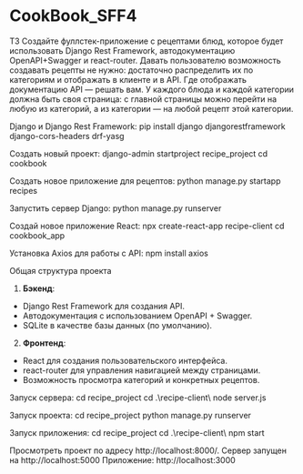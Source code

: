 # CookBook_SFF4


ТЗ 
Создайте фуллстек-приложение с рецептами блюд, которое будет использовать Django Rest Framework, автодокументацию OpenAPI+Swagger и react-router.
Давать пользователю возможность создавать рецепты не нужно: достаточно распределить их по категориям и отображать в клиенте и в API.
Где отображать документацию API — решать вам.
У каждого блюда и каждой категории должна быть своя страница: с главной страницы можно перейти на любую из категорий, а из категории — на любой рецепт этой категории.

Django и Django Rest Framework:
    pip install django djangorestframework django-cors-headers drf-yasg
    
Создать новый проект:
    django-admin startproject recipe_project
    cd cookbook
    
Создать новое приложение для рецептов:
    python manage.py startapp recipes

Запустить сервер Django:
    python manage.py runserver

Создай новое приложение React:
    npx create-react-app recipe-client
    cd cookbook_app

Установка Axios для работы с API:
    npm install axios
    

Общая структура проекта

1. **Бэкенд**:
- Django Rest Framework для создания API.
- Автодокументация с использованием OpenAPI + Swagger.
- SQLite в качестве базы данных (по умолчанию).

2. **Фронтенд**:
- React для создания пользовательского интерфейса.
- react-router для управления навигацией между страницами.
- Возможность просмотра категорий и конкретных рецептов.

Запуск сервера:
cd recipe_project
cd .\recipe-client\ 
node server.js  

Запуск проекта:
cd recipe_project
python manage.py runserver

Запуск приложения:
cd recipe_project
cd .\recipe-client\ 
npm start


Просмотреть проект по адресу http://localhost:8000/.
Сервер запущен на http://localhost:5000
Приложение:  http://localhost:3000

